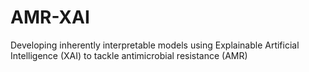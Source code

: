 # AMR-XAI
Developing inherently interpretable models using Explainable Artificial Intelligence (XAI) to tackle antimicrobial resistance (AMR)
